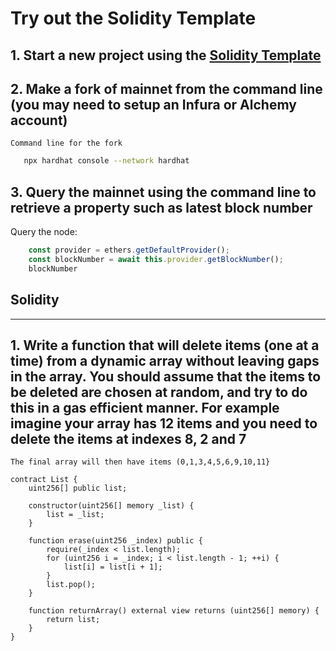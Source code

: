 # Try out the Solidity Template

## 1. Start a new project using the [Solidity Template](https://github.com/paulrberg/hardhat-template)

## 2. Make a fork of mainnet from the command line (you may need to setup an Infura or Alchemy account)

    Command line for the fork

```bash
   npx hardhat console --network hardhat
```

## 3. Query the mainnet using the command line to retrieve a property such as latest block number

Query the node:

```js
    const provider = ethers.getDefaultProvider();
    const blockNumber = await this.provider.getBlockNumber();
    blockNumber
```

## Solidity

_________________

## 1. Write a function that will delete items (one at a time) from a dynamic array without leaving gaps in the array. You should assume that the items to be deleted are chosen at random, and try to do this in a gas efficient manner. For example imagine your array has 12 items and you need to delete the items at indexes 8, 2 and 7

    The final array will then have items (0,1,3,4,5,6,9,10,11}

```sol
contract List {
    uint256[] public list;

    constructor(uint256[] memory _list) {
        list = _list;
    }

    function erase(uint256 _index) public {
        require(_index < list.length);
        for (uint256 i = _index; i < list.length - 1; ++i) {
            list[i] = list[i + 1];
        }
        list.pop();
    }

    function returnArray() external view returns (uint256[] memory) {
        return list;
    }
}
```
